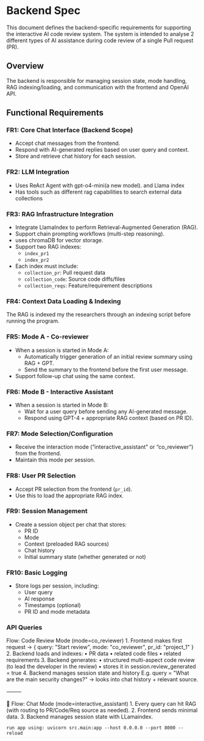 
# Backend Spec

This document defines the backend-specific requirements for supporting the interactive AI code review system. The system is intended to analyse 2 different types of AI assistance during code review of a single Pull request (PR).

## Overview

The backend is responsible for managing session state, mode handling, RAG indexing/loading, and communication with the frontend and OpenAI API.

## Functional Requirements

### FR1: Core Chat Interface (Backend Scope)

- Accept chat messages from the frontend.
- Respond with AI-generated replies based on user query and context.
- Store and retrieve chat history for each session.

### FR2: LLM Integration

- Uses ReAct Agent with gpt-o4-mini(a new model). and Llama index
- Has tools such as different rag capabilities to search external data collections 

### FR3: RAG Infrastructure Integration

- Integrate LlamaIndex to perform Retrieval-Augmented Generation (RAG).
- Support chain prompting workflows (multi-step reasoning).
- uses chromaDB for vector storage.
- Support two RAG indexes:
    - `index_pr1`
    - `index_pr2`
- Each index must include:
    - `collection_pr`: Pull request data
    - `collection_code`: Source code diffs/files
    - `collection_reqs`: Feature/requirement descriptions

### FR4: Context Data Loading & Indexing

The RAG is indexed my the researchers through an indexing script before running the program.

### FR5: Mode A - Co-reviewer

- When a session is started in Mode A:
    - Automatically trigger generation of an initial review summary using RAG + GPT.
    - Send the summary to the frontend before the first user message.
- Support follow-up chat using the same context.

### FR6: Mode B - Interactive Assistant

- When a session is started in Mode B:
    - Wait for a user query before sending any AI-generated message.
    - Respond using GPT-4 + appropriate RAG context (based on PR ID).

### FR7: Mode Selection/Configuration

- Receive the interaction mode (”interactive_assistant" or “co_reviewer”) from the frontend.
- Maintain this mode per session.

### FR8: User PR Selection

- Accept PR selection from the frontend (`pr_id`).
- Use this to load the appropriate RAG index.

### FR9: Session Management

- Create a session object per chat that stores:
    - PR ID
    - Mode
    - Context (preloaded RAG sources)
    - Chat history
    - Initial summary state (whether generated or not)

### FR10: Basic Logging

- Store logs per session, including:
    - User query
    - AI response
    - Timestamps (optional)
    - PR ID and mode metadata

### API Queries

Flow: Code Review Mode (mode=co_reviewer)
	1.	Frontend makes first request →
{ query: "Start review", mode: "co_reviewer", pr_id: "project_1" }
	2.	Backend loads and indexes:
	•	PR data
	•	related code files
	•	related requirements
	3.	Backend generates:
	•	structured multi-aspect code review (to lead the developer in the review)
	•	stores it in session.review_generated = true
	4.	Backend manages session state and history
E.g. query = "What are the main security changes?" → looks into chat history + relevant source.

⸻

💬 Flow: Chat Mode (mode=interactive_assistant)
	1.	Every query can hit RAG (with routing to PR/Code/Req source as needed).
	2.	Frontend sends minimal data.
	3.	Backend  manages session state with LLamaindex.

    run app using: uvicorn src.main:app --host 0.0.0.0 --port 8000 --reload